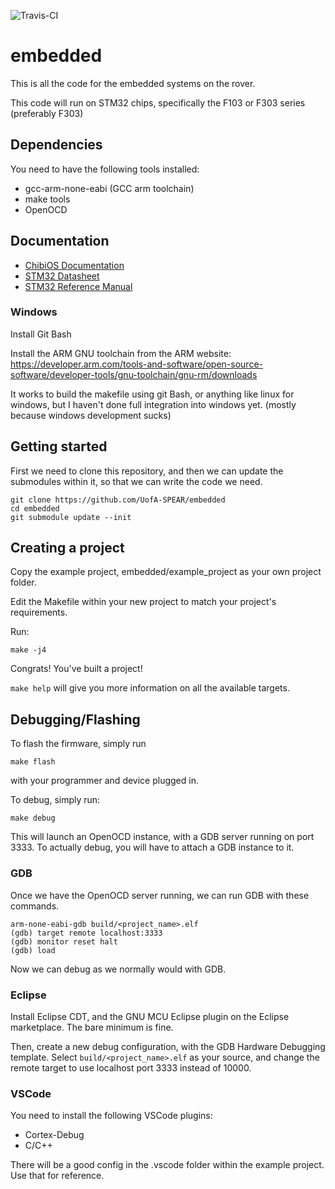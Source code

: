 ![Travis-CI](https://travis-ci.com/UofA-SPEAR/embedded.svg?branch=master)

# embedded #

This is all the code for the embedded systems on the rover.

This code will run on STM32 chips, specifically the F103 or F303 series (preferably F303)

## Dependencies ##

You need to have the following tools installed:

- gcc-arm-none-eabi (GCC arm toolchain)
- make tools
- OpenOCD

## Documentation

- [ChibiOS Documentation](http://www.chibios.org/dokuwiki/doku.php?id=chibios:documentation:start)
- [STM32 Datasheet](https://www.st.com/resource/en/datasheet/stm32f303vc.pdf)
- [STM32 Reference Manual](https://www.st.com/content/ccc/resource/technical/document/reference_manual/4a/19/6e/18/9d/92/43/32/DM00043574.pdf/files/DM00043574.pdf/jcr:content/translations/en.DM00043574.pdf)

### Windows

Install Git Bash

Install the ARM GNU toolchain from the ARM website: https://developer.arm.com/tools-and-software/open-source-software/developer-tools/gnu-toolchain/gnu-rm/downloads

It works to build the makefile using git Bash, or anything like linux for windows, but I haven't done full integration into windows yet. (mostly because windows development sucks)

## Getting started ##

First we need to clone this repository, and then we can update the submodules within it,
so that we can write the code we need.

```
git clone https://github.com/UofA-SPEAR/embedded
cd embedded
git submodule update --init
```

## Creating a project ##

Copy the example project, embedded/example_project as your own project folder.

Edit the Makefile within your new project to match your project's requirements.

Run:

```
make -j4
```

Congrats! You've built a project!

`make help` will give you more information on all the available targets.

## Debugging/Flashing ##

To flash the firmware, simply run

```
make flash
```

with your programmer and device plugged in.

To debug, simply run:

```
make debug
```

This will launch an OpenOCD instance, with a GDB server running on port 3333.
To actually debug, you will have to attach a GDB instance to it.

### GDB ###

Once we have the OpenOCD server running, we can run GDB with these commands.

```
arm-none-eabi-gdb build/<project_name>.elf
(gdb) target remote localhost:3333
(gdb) monitor reset halt
(gdb) load
```

Now we can debug as we normally would with GDB.

### Eclipse ###

Install Eclipse CDT, and the GNU MCU Eclipse plugin on the Eclipse marketplace. The bare minimum is fine.

Then, create a new debug configuration, with the GDB Hardware Debugging template. Select `build/<project_name>.elf`
as your source, and change the remote target to use localhost port 3333 instead of 10000.

### VSCode ###

You need to install the following VSCode plugins:
- Cortex-Debug
- C/C++

There will be a good config in the .vscode folder within the example project.
Use that for reference.
